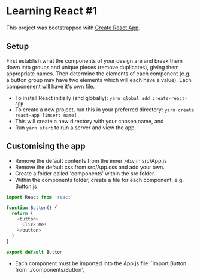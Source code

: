 # Learning React #1

This project was bootstrapped with [Create React App](https://github.com/facebookincubator/create-react-app).


## Setup
First establish what the components of your design are and break them down into groups and unique pieces (remove duplicates), giving them appropriate names.
Then determine the elements of each component (e.g. a button group may have two elements which will each have a value). 
Each componenent will have it's own file.

- To install React initially (and globally): ``yarn global add create-react-app``
- To create a new project, run this in your preferred directory: ``yarn create react-app [insert name]``
- This will create a new directory with your chosen name, and 
- Run ``yarn start`` to run a server and view the app.

## Customising the app
- Remove the default contents from the inner ``/div`` in src/App.js
- Remove the default css from src/App.css and add your own.
- Create a folder called 'components' within the src folder.
- Within the components folder, create a file for each component, e.g. Button.js
```javascript
import React from 'react'

function Button() {
  return (
    <button>
      Click me!
    </button>
  )
}

export default Button
```
- Each component must be imported into the App.js file:
`import Button from './components/Button',